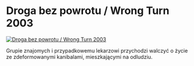 Droga bez powrotu / Wrong Turn 2003 
=============
[![Droga bez powrotu / Wrong Turn 2003 ](http://vidos.pl/images/player.gif)](http://vidos.pl/droga-bez-powrotu-wrong-turn-2003)

 Grupie znajomych i przypadkowemu lekarzowi przychodzi walczyć o życie ze zdeformowanymi kanibalami, mieszkającymi na odludziu.

